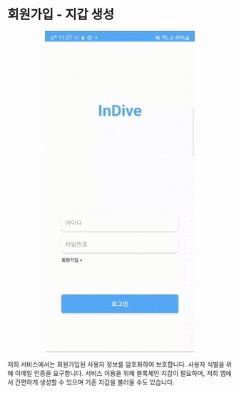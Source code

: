 # 회원가입 - 지갑 생성

<div align="center">
    <img src="../gif/회원가입.gif"/>
</div>

저희 서비스에서는 회원가입된 사용자 정보를 암호화하여 보호합니다.
사용자 식별을 위해 이메일 인증을 요구합니다.
서비스 이용을 위해 블록체인 지갑이 필요하며, 저희 앱에서 간편하게 생성할 수 있으며 기존 지갑을 불러올 수도 있습니다.
